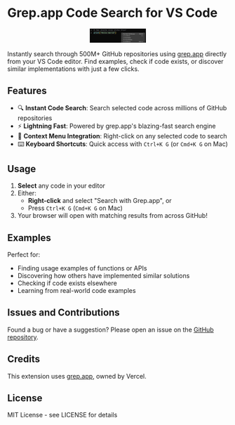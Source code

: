 # Grep.app Code Search for VS Code

<p align="center">
  <img src="/example.png" width="128" />
</p>

Instantly search through 500M+ GitHub repositories using [grep.app](https://grep.app) directly from your VS Code editor. Find examples, check if code exists, or discover similar implementations with just a few clicks.

## Features

- 🔍 **Instant Code Search**: Search selected code across millions of GitHub repositories
- ⚡ **Lightning Fast**: Powered by grep.app's blazing-fast search engine
- 🎯 **Context Menu Integration**: Right-click on any selected code to search
- ⌨️ **Keyboard Shortcuts**: Quick access with `Ctrl+K G` (or `Cmd+K G` on Mac)

## Usage

1. **Select** any code in your editor
2. Either:
   - **Right-click** and select "Search with Grep.app", or
   - Press `Ctrl+K G` (`Cmd+K G` on Mac)
3. Your browser will open with matching results from across GitHub!

## Examples

Perfect for:
- Finding usage examples of functions or APIs
- Discovering how others have implemented similar solutions
- Checking if code exists elsewhere
- Learning from real-world code examples

## Issues and Contributions

Found a bug or have a suggestion? Please open an issue on the [GitHub repository](https://github.com/amanat361/grep).

## Credits

This extension uses [grep.app](https://grep.app), owned by Vercel.

## License

MIT License - see LICENSE for details